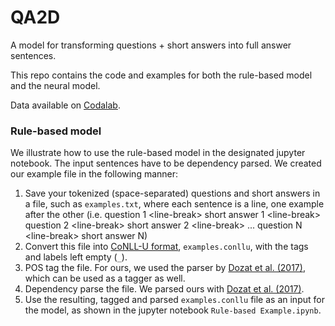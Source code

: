 # QA2D

A model for transforming questions + short answers into full answer sentences.

This repo contains the code and examples for both the rule-based model and the neural model.

Data available on [Codalab](https://worksheets.codalab.org/worksheets/0xd4ebc52cebb84130a07cbfe81597aaf0/).

### Rule-based model

We illustrate how to use the rule-based model in the designated jupyter notebook. The input sentences have to be dependency parsed. We created our example file in the following manner:
1. Save your tokenized (space-separated) questions and short answers in a file, such as `examples.txt`, where each sentence is a line, one example after the other (i.e. question 1 \<line-break\> short answer 1 \<line-break\> question 2 \<line-break\> short answer 2 \<line-break\> ... question N \<line-break\> short answer N)
2. Convert this file into [CoNLL-U format](http://universaldependencies.org/format.html), `examples.conllu`, with the tags and labels left empty (`_`).
3. POS tag the file. For ours, we used the parser by [Dozat et al. (2017)](https://github.com/tdozat/Parser-v2), which can be used as a tagger as well.
4. Dependency parse the file. We parsed ours with [Dozat et al. (2017)](https://github.com/tdozat/Parser-v2). 
5. Use the resulting, tagged and parsed `examples.conllu` file as an input for the model, as shown in the jupyter notebook `Rule-based Example.ipynb`. 
